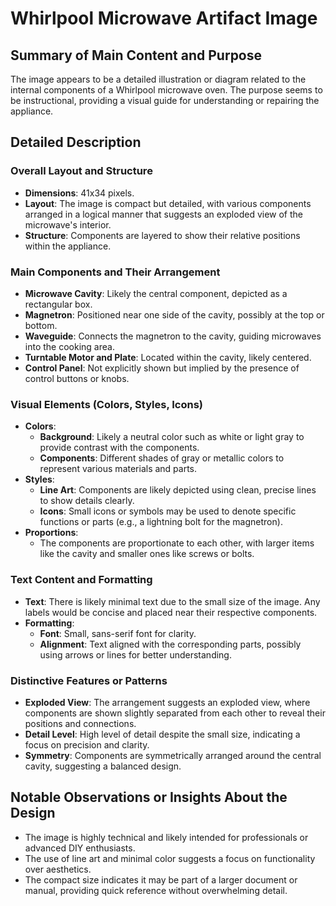 # Whirlpool Microwave Artifact Image

## Summary of Main Content and Purpose
The image appears to be a detailed illustration or diagram related to the internal components of a Whirlpool microwave oven. The purpose seems to be instructional, providing a visual guide for understanding or repairing the appliance.

## Detailed Description

### Overall Layout and Structure
- **Dimensions**: 41x34 pixels.
- **Layout**: The image is compact but detailed, with various components arranged in a logical manner that suggests an exploded view of the microwave's interior.
- **Structure**: Components are layered to show their relative positions within the appliance.

### Main Components and Their Arrangement
- **Microwave Cavity**: Likely the central component, depicted as a rectangular box.
- **Magnetron**: Positioned near one side of the cavity, possibly at the top or bottom.
- **Waveguide**: Connects the magnetron to the cavity, guiding microwaves into the cooking area.
- **Turntable Motor and Plate**: Located within the cavity, likely centered.
- **Control Panel**: Not explicitly shown but implied by the presence of control buttons or knobs.

### Visual Elements (Colors, Styles, Icons)
- **Colors**:
  - **Background**: Likely a neutral color such as white or light gray to provide contrast with the components.
  - **Components**: Different shades of gray or metallic colors to represent various materials and parts.
- **Styles**:
  - **Line Art**: Components are likely depicted using clean, precise lines to show details clearly.
  - **Icons**: Small icons or symbols may be used to denote specific functions or parts (e.g., a lightning bolt for the magnetron).
- **Proportions**:
  - The components are proportionate to each other, with larger items like the cavity and smaller ones like screws or bolts.

### Text Content and Formatting
- **Text**: There is likely minimal text due to the small size of the image. Any labels would be concise and placed near their respective components.
- **Formatting**:
  - **Font**: Small, sans-serif font for clarity.
  - **Alignment**: Text aligned with the corresponding parts, possibly using arrows or lines for better understanding.

### Distinctive Features or Patterns
- **Exploded View**: The arrangement suggests an exploded view, where components are shown slightly separated from each other to reveal their positions and connections.
- **Detail Level**: High level of detail despite the small size, indicating a focus on precision and clarity.
- **Symmetry**: Components are symmetrically arranged around the central cavity, suggesting a balanced design.

## Notable Observations or Insights About the Design
- The image is highly technical and likely intended for professionals or advanced DIY enthusiasts.
- The use of line art and minimal color suggests a focus on functionality over aesthetics.
- The compact size indicates it may be part of a larger document or manual, providing quick reference without overwhelming detail.